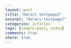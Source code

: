 ```yaml
---
layout: post
title: "Harari-testpage2"
excerpt: "Harari-testpage2"
categories: articles
tags: [sample-post, video]
comments: true
share: true
---
```

<div class="apester-media" data-media-id="5edf8a5a2d8bdade26d99b92" height="512"></div><script async src="https://static.apester.com/js/sdk/latest/apester-sdk.js"></script>

